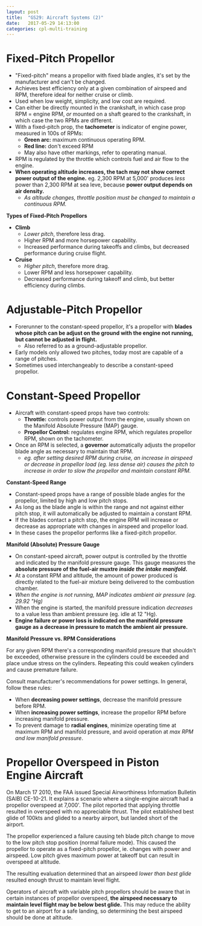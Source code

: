 ```yaml
---
layout: post
title:  "GS29: Aircraft Systems (2)"
date:   2017-05-29 14:13:00
categories: cpl-multi-training
---
```


# Fixed-Pitch Propellor

 * "Fixed-pitch" means a propellor with fixed blade angles, it's set
   by the manufacturer and can't be changed.
 * Achieves best efficiency only at a given combination of airspeed and
   RPM, therefore ideal for neither cruise or climb.
 * Used when low weight, simplicity, and low cost are required.
 * Can either be directly mounted in the crankshaft, in which case prop
   RPM = engine RPM, *or* mounted on a shaft geared to the crankshaft, in
   which case the two RPMs are different.
 * With a fixed-pitch prop, the **tachometer** is indicator of engine power,
   measured in 100s of RPMs:
    * **Green arc:** maximum continuous operating RPM.
    * **Red line:** don't exceed RPM
    * May also have other markings, refer to operating manual.
 * RPM is regulated by the throttle which controls fuel and air flow to the
   engine.
 * **When operating altitude increases, the tach may not show correct power
   output of the engine.** eg. 2,300 RPM at 5,000' produces *less* power than
   2,300 RPM at sea leve, because **power output depends on air density.**
    * *As altitude changes, throttle position must be changed to maintain a
      continuous RPM.*

**Types of Fixed-Pitch Propellors**

 * **Climb**
   * *Lower pitch*, therefore less drag.
   * Higher RPM and more horsepower capability.
   * Increased performance during takeoffs and climbs, but decreased
     performance during cruise flight.
 * **Cruise**
   * *Higher pitch*, therefore more drag.
   * Lower RPM and less horsepower capability.
   * Decreased performance during takeoff and climb, but better efficiency
     during climbs.

# Adjustable-Pitch Propellor

 * Forerunner to the constant-speed propellor, it's a propellor with **blades
   whose pitch can be adjust on the ground with the engine not running, but
   cannot be adjusted in flight.**
    * Also referred to as a ground-adjustable propellor.
 * Early models only allowed two pitches, today most are capable of a range of
   pitches.
 * Sometimes used interchangeably to describe a constant-speed propellor.

# Constant-Speed Propellor

 * Aircraft with constant-speed props have two controls:
    * **Throttle:** controls power output from the engine, usually shown on the
      Manifold Absolute Pressure (MAP) gauge.
    * **Propellor Control:** regulates engine RPM, which regulates propellor RPM,
      shown on the tachometer.
 * Once an RPM is selected, a **governor** automatically adjusts the propellor
   blade angle as necessary to maintain that RPM.
    * *eg. after setting desired RPM during cruise, an increase in airspeed or
      decrease in propellor load (eg. less dense air) causes the pitch to
      increase in order to slow the propellor and maintain constant RPM.*

**Constant-Speed Range**

 * Constant-speed props have a range of possible blade angles for the propellor,
   limited by high and low pitch stops.
 * As long as the blade angle is within the range and not against either pitch
   stop, it will automatically be adjusted to maintain a constant RPM.
 * If the blades contact a pitch stop, the engine RPM will increase or decrease
   as appropriate with changes in airspeed and propellor load.
 * In these cases the propellor performs like a fixed-pitch propellor.

**Manifold (Absolute) Pressure Gauge**

 * On constant-speed aircraft, power output is controlled by the throttle and
   indicated by the manifold pressure gauge. This gauge measures the **absolute
   pressure of the fuel-air muxtre *inside the intake manifold*.**
 * At a constant RPM and altitude, the amount of power produced is directly
   related to the fuel-air mixture being delivered to the combustion chamber.
 * *When the engine is not running, MAP indicates ambient air pressure
   (eg. 29.92 "Hg)*
 * When the engine is started, the manifold pressure indication *decreases* to
   a value less than ambient pressure (eg. idle at 12 "Hg).
 * **Engine failure or power loss is indicated on the manifold pressure gauge
   as a decrease in pressure to match the ambient air pressure.**

**Manifold Pressure vs. RPM Considerations**

For any given RPM there's a corresponding manifold pressure that shouldn't
be exceeded, otherwise pressure in the cylinders could be exceeded and place
undue stress on the cylinders. Repeating this could weaken cylinders and
cause premature failure.

Consult manufacturer's recommendations for power settings. In general, follow
these rules:

 * When **decreasing power settings**, decrease the manifold pressure before
   RPM.
 * When **increasing power settings**, increase the propellor RPM before
   increasing manifold pressure.
 * To prevent damage to **radial engines**, minimize operating time at maximum
   RPM and manifold pressure, and avoid operation at *max RPM and low manifold
   pressure*.

# Propellor Overspeed in Piston Engine Aircraft

On March 17 2010, the FAA issued Special Airworthiness Information Bulletin
(SAIB) CE-10-21. It explains a scenario where a single-engine aircraft had a
propellor overspeed at 7,000'. The pilot reported that applying throttle
resulted in overspeed with no appreciable thrust. The pilot established best
glide of 100kts and glided to a nearby airport, but landed short of the airport.

The propellor experienced a failure causing teh blade pitch change to move to
the low pitch stop position (normal failure mode). This caused the propellor
to operate as a fixed-pitch propellor, ie. changes with power and airspeed. Low
pitch gives maximum power at takeoff but can result in overspeed at altitude.

The resulting evaluation determined that an airspeed *lower than best glide*
resulted enough thrust to maintain level flight.

Operators of aircraft with variable pitch propellors should be aware that in
certain instances of propellor overspeed, **the airspeed necessary to maintain
level flight may be below best glide.** This may reduce the ability to get to
an airport for a safe landing, so determining the best airspeed should be done
at altitude.
